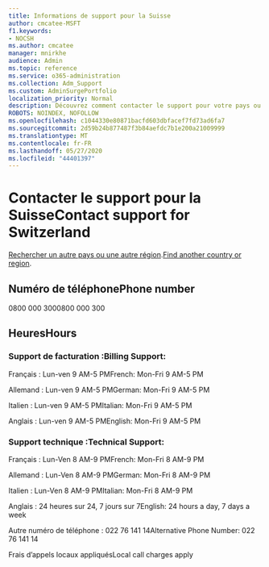```yaml
---
title: Informations de support pour la Suisse
author: cmcatee-MSFT
f1.keywords:
- NOCSH
ms.author: cmcatee
manager: mnirkhe
audience: Admin
ms.topic: reference
ms.service: o365-administration
ms.collection: Adm_Support
ms.custom: AdminSurgePortfolio
localization_priority: Normal
description: Découvrez comment contacter le support pour votre pays ou région.
ROBOTS: NOINDEX, NOFOLLOW
ms.openlocfilehash: c1044330e80871bacfd603dbfacef7fd73ad6fa7
ms.sourcegitcommit: 2d59b24b877487f3b84aefdc7b1e200a21009999
ms.translationtype: MT
ms.contentlocale: fr-FR
ms.lasthandoff: 05/27/2020
ms.locfileid: "44401397"
---
```

# <a name="contact-support-for-switzerland"></a><span data-ttu-id="30b0e-103">Contacter le support pour la Suisse</span><span class="sxs-lookup"><span data-stu-id="30b0e-103">Contact support for Switzerland</span></span>

<span data-ttu-id="30b0e-104">[Rechercher un autre pays ou une autre région](../contact-support-for-business-products.md).</span><span class="sxs-lookup"><span data-stu-id="30b0e-104">[Find another country or region](../contact-support-for-business-products.md).</span></span>

## <a name="phone-number"></a><span data-ttu-id="30b0e-105">Numéro de téléphone</span><span class="sxs-lookup"><span data-stu-id="30b0e-105">Phone number</span></span>
<span data-ttu-id="30b0e-106">0800 000 300</span><span class="sxs-lookup"><span data-stu-id="30b0e-106">0800 000 300</span></span>

## <a name="hours"></a><span data-ttu-id="30b0e-107">Heures</span><span class="sxs-lookup"><span data-stu-id="30b0e-107">Hours</span></span>
### <a name="billing-support"></a><span data-ttu-id="30b0e-108">Support de facturation :</span><span class="sxs-lookup"><span data-stu-id="30b0e-108">Billing Support:</span></span>

<span data-ttu-id="30b0e-109">Français : Lun-ven 9 AM-5 PM</span><span class="sxs-lookup"><span data-stu-id="30b0e-109">French: Mon-Fri 9 AM-5 PM</span></span>

<span data-ttu-id="30b0e-110">Allemand : Lun-ven 9 AM-5 PM</span><span class="sxs-lookup"><span data-stu-id="30b0e-110">German: Mon-Fri 9 AM-5 PM</span></span>

<span data-ttu-id="30b0e-111">Italien : Lun-ven 9 AM-5 PM</span><span class="sxs-lookup"><span data-stu-id="30b0e-111">Italian: Mon-Fri 9 AM-5 PM</span></span>

<span data-ttu-id="30b0e-112">Anglais : Lun-ven 9 AM-5 PM</span><span class="sxs-lookup"><span data-stu-id="30b0e-112">English: Mon-Fri 9 AM-5 PM</span></span>

### <a name="technical-support"></a><span data-ttu-id="30b0e-113">Support technique :</span><span class="sxs-lookup"><span data-stu-id="30b0e-113">Technical Support:</span></span>

<span data-ttu-id="30b0e-114">Français : Lun-Ven 8 AM-9 PM</span><span class="sxs-lookup"><span data-stu-id="30b0e-114">French: Mon-Fri 8 AM-9 PM</span></span>

<span data-ttu-id="30b0e-115">Allemand : Lun-Ven 8 AM-9 PM</span><span class="sxs-lookup"><span data-stu-id="30b0e-115">German: Mon-Fri 8 AM-9 PM</span></span>

<span data-ttu-id="30b0e-116">Italien : Lun-Ven 8 AM-9 PM</span><span class="sxs-lookup"><span data-stu-id="30b0e-116">Italian: Mon-Fri 8 AM-9 PM</span></span>

<span data-ttu-id="30b0e-117">Anglais : 24 heures sur 24, 7 jours sur 7</span><span class="sxs-lookup"><span data-stu-id="30b0e-117">English: 24 hours a day, 7 days a week</span></span>

<span data-ttu-id="30b0e-118">Autre numéro de téléphone : 022 76 141 14</span><span class="sxs-lookup"><span data-stu-id="30b0e-118">Alternative Phone Number: 022 76 141 14</span></span>

<span data-ttu-id="30b0e-119">Frais d’appels locaux appliqués</span><span class="sxs-lookup"><span data-stu-id="30b0e-119">Local call charges apply</span></span>
